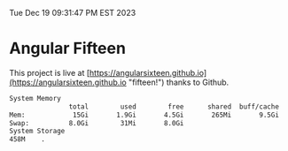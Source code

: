 Tue Dec 19 09:31:47 PM EST 2023

# Angular Fifteen


This project is live at [https://angularsixteen.github.io](https://angularsixteen.github.io "fifteen!") thanks to Github.

```bash
System Memory
               total        used        free      shared  buff/cache   available
Mem:            15Gi       1.9Gi       4.5Gi       265Mi       9.5Gi        13Gi
Swap:          8.0Gi        31Mi       8.0Gi
System Storage
458M	.
```

